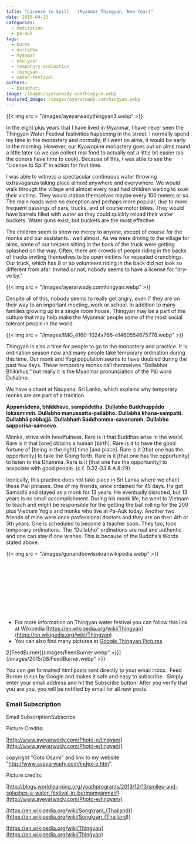 ```yaml
---
title: "License to Spill   (Myanmar Thingyan, New Year)"
date: 2016-04-13
categories: 
  - meditation
  - pa-auk
tags: 
  - burma
  - dullabho
  - myanmar
  - new-year
  - temporary-ordination
  - thingyan
  - water-festival
authors: 
  - bksubhuti
image: /images/ayerarwady.comthingyan.webp
featured_image: /images/ayerarwady.comthingyan.webp
---
```


{{< img src = "/images/ayeyarwadythingyan3.webp" >}}

In the eight plus years that I have lived in Myanmar, I have never seen the Thingyan Water Festival festivities happening in the street. I normally spend my time in the monastery and normally, if I went on alms, it would be early in the morning. However, our Kyownpine monastery goes out on alms round a little later so we can collect real food to actually eat a little bit easier (so the donors have time to cook). Because of this, I was able to see the “License to Spill” in action for first time.

I was able to witness a spectacular continuous water throwing extravaganza taking place almost anywhere and everywhere. We would walk through the village and almost every road had children waiting to soak their victims. They would station themselves maybe every 100 meters or so. The main roads were no exception and perhaps more popular, due to more frequent passings of cars, trucks, and of course motor bikes. They would have barrels filled with water so they could quickly reload their water buckets. Water guns exist, but buckets are the most effective.

The children seem to show no mercy to anyone, except of course for the monks and our assistants.. well almost. As we were driving to the village for alms, some of our helpers sitting in the back of the truck were getting splashed on the way. Often, there are crowds of people riding in the backs of trucks inviting themselves to be open victims for repeated drenchings. Our truck, which has 8 or so volunteers riding in the back did not look so different from afar. Invited or not, nobody seems to have a license for “dry-ve by.”

{{< img src = "/images/ayerarwady.comthingyan.webp" >}}


Despite all of this, nobody seems to really get angry, even if they are on their way to an important meeting, work or school. In addition to many families growing up in a single room house, Thingyan may be a part of the culture that may help make the Myanmar people some of the most social tolerant people in the world.

{{< img src = "/images/IMG_4160-1024x768-e1460554675778.webp" >}}

Thingyan is also a time for people to go to the monastery and practice. It is ordination season now and many people take temporary ordination during this time. Our monk and Yogi population seems to have doubled during the past few days. These temporary monks call themselves “Dollabhat Bhikkhus,” but really it is the Myanmar pronunciation of the Pāi word Dullabho.

We have a chant at Nauyana, Sri Lanka, which explains why temporary monks are are part of a tradition.

**Appamādena, bhikkhave, sampādetha.** **Dullabho Buddhuppādo lokasmimṁ.** **Dullabho manussatta-pailābho.** **Dullabhā khana-sampatti.** **Dullabhā pabbajjā.** **Dullabhaṁ Saddhamma-savanamṁ.** **Dullabho sappurisa-samsevo.**

Monks, strive with heedfulness. Rare is it that Buddhas arise in the world. Rare is it that \[one\] obtains a human \[birth\]. Rare is it to have the good fortune of \[being in the right\] time \[and place\]. Rare is it \[that one has the opportunity\] to take the Going forth. Rare is it \[that one has the opportunity\] to listen to the Dhamma. Rare is it \[that one has the opportunity\] to associate with good people. (c.f. D.32-33 & A.8:29)

Ironically, this practice does not take place in Sri Lanka where we chant these Pali phrases. One of my friends, once ordained for 45 days. He got Samādhī and stayed as a monk for 13 years. He eventually disrobed, but 13 years is no small accomplishment. During his monk life, he went to Vietnam to teach and might be responsible for the getting the ball rolling for the 200 plus Vietnam Yogis and monks who live at Pa-Auk today. Another two friends of mine were once professional doctors and they are on their 4th or 5th years. One is scheduled to become a teacher soon. They too, took temporary ordinations. The “Dullabho” ordinations are real and authentic and one can stay if one wishes. This is because of the Buddha’s Words stated above.

{{< img src = "/images/gunandbowlsokranwikipedia.webp" >}}

 

 

 

 

 

- For more information on Thingyan water festival you can follow this link at Wikipedia [https://en.wikipedia.org/wiki/Thingyan](https://en.wikipedia.org/wiki/Thingyan)
- You can also find many pictures at [Google Thingyan Pictures](https://www.google.com/search?q=thingyan&newwindow=1&safe=active&client=opera&hs=edH&source=lnms&tbm=isch&sa=X&ved=0ahUKEwiMudD1jYvMAhVCk5QKHU63BTwQ_AUICCgC&biw=1366&bih=620)

[![FeedBurner](/images/FeedBurner.webp" >}}](/images/2015/08/FeedBurner.webp" >}}

You can get formatted html posts sent directly to your email inbox.  Feed Burner is run by Google and makes it safe and easy to subscribe.  Simply enter your email address and hit the Subscribe button. After you verify that you are you, you will be notified by email for all new posts.

### Email Subscription

Email SubscriptionSubscribe

Picture Credits:

[http://www.ayeyarwady.com/Photo-e/tingyan/](http://www.ayeyarwady.com/Photo-e/tingyan/)

copyright "Goto Osami" and link to my website "http://www.ayeyarwady.com/index-e.htm".

Picture credits:

[http://blogs.worldlearning.org/youthprograms/2013/12/13/smiles-and-splashes-a-water-festival-in-burmamyanmar/](http://www.ayeyarwady.com/Photo-e/tingyan/)

[https://en.wikipedia.org/wiki/Songkran\_(Thailand)](https://en.wikipedia.org/wiki/Songkran_(Thailand))

[https://en.wikipedia.org/wiki/Thingyan](https://en.wikipedia.org/wiki/Thingyan)

